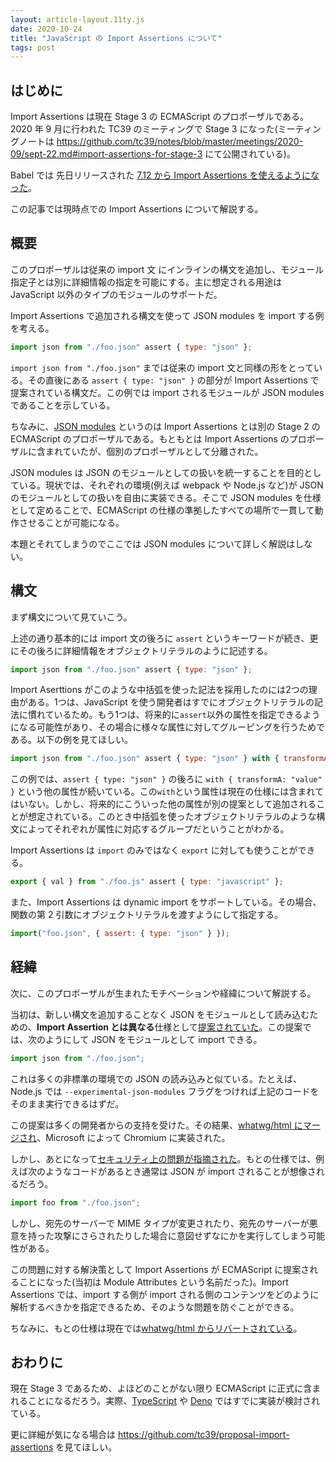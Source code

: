 ```yaml
---
layout: article-layout.11ty.js
date: 2020-10-24
title: "JavaScript の Import Assertions について"
tags: post
---
```


## はじめに

Import Assertions は現在 Stage 3 の ECMAScript のプロポーザルである。2020 年 9 月に行われた TC39 のミーティングで Stage 3 になった(ミーティングノートは https://github.com/tc39/notes/blob/master/meetings/2020-09/sept-22.md#import-assertions-for-stage-3 にて公開されている)。

Babel では 先日リリースされた [7.12 から Import Assertions を使えるようになった](https://babeljs.io/blog/2020/10/15/7.12.0#import-assertions-parsing-12139httpsgithubcombabelbabelpull12139)。

この記事では現時点での Import Assertions について解説する。

## 概要

このプロポーザルは従来の import 文 にインラインの構文を追加し、モジュール指定子とは別に詳細情報の指定を可能にする。主に想定される用途は JavaScript 以外のタイプのモジュールのサポートだ。

Import Assertions で追加される構文を使って JSON modules を import する例を考える。

```js
import json from "./foo.json" assert { type: "json" };
```

`import json from "./foo.json"` までは従来の import 文と同様の形をとっている。その直後にある `assert { type: "json" }` の部分が Import Assertions で提案されている構文だ。この例では import されるモジュールが JSON modules であることを示している。

ちなみに、[JSON modules](https://github.com/tc39/proposal-json-modules) というのは Import Assertions とは別の Stage 2 の ECMAScript のプロポーザルである。もともとは Import Assertions のプロポーザルに含まれていたが、個別のプロポーザルとして分離された。

JSON modules は JSON のモジュールとしての扱いを統一することを目的としている。現状では、それぞれの環境(例えば webpack や Node.js など)が JSON のモジュールとしての扱いを自由に実装できる。そこで JSON modules を仕様として定めることで、ECMAScript の仕様の準拠したすべての場所で一貫して動作させることが可能になる。

本題とそれてしまうのでここでは JSON modules について詳しく解説はしない。

## 構文

まず構文について見ていこう。

上述の通り基本的には import 文の後ろに `assert` というキーワードが続き、更にその後ろに詳細情報をオブジェクトリテラルのように記述する。

```js
import json from "./foo.json" assert { type: "json" };
```

Import Aserttions がこのような中括弧を使った記法を採用したのには2つの理由がある。1つは、JavaScript を使う開発者はすでにオブジェクトリテラルの記法に慣れているため。もう1つは、将来的に`assert`以外の属性を指定できるようになる可能性があり、その場合に様々な属性に対してグルーピングを行うためである。以下の例を見てほしい。

```js
import json from "./foo.json" assert { type: "json" } with { transformA: "value" };
```

この例では、`assert { type: "json" }` の後ろに `with { transformA: "value" }` という他の属性が続いている。この`with`という属性は現在の仕様には含まれてはいない。しかし、将来的にこういった他の属性が別の提案として追加されることが想定されている。このとき中括弧を使ったオブジェクトリテラルのような構文によってそれぞれが属性に対応するグループだということがわかる。

Import Assertions は `import` のみではなく `export` に対しても使うことができる。

```js
export { val } from "./foo.js" assert { type: "javascript" };
```

また、Import Assertions は dynamic import をサポートしている。その場合、関数の第 2 引数にオブジェクトリテラルを渡すようにして指定する。

```js
import("foo.json", { assert: { type: "json" } });
```

## 経緯

次に、このプロポーザルが生まれたモチベーションや経緯について解説する。

当初は、新しい構文を追加することなく JSON をモジュールとして読み込むための、**Import Assertion とは異なる**仕様として[提案されていた](https://github.com/w3c/webcomponents/issues/770)。この提案では、次のようにして JSON をモジュールとして import できる。

```js
import json from "./foo.json";
```

これは多くの非標準の環境での JSON の読み込みと似ている。たとえば、Node.js では `--experimental-json-modules` フラグをつければ上記のコードをそのまま実行できるはずだ。

この提案は多くの開発者からの支持を受けた。その結果、[whatwg/html にマージされ](https://github.com/whatwg/html/pull/4407)、Microsoft によって Chromium に実装された。

しかし、あとになって[セキュリティ上の問題が指摘された](https://github.com/w3c/webcomponents/issues/839)。もとの仕様では、例えば次のようなコードがあるとき通常は JSON が import されることが想像されるだろう。

```js
import foo from "./foo.json";
```

しかし、宛先のサーバーで MIME タイプが変更されたり、宛先のサーバーが悪意を持った攻撃にさらされたりした場合に意図せずなにかを実行してしまう可能性がある。

この問題に対する解決策として Import Assertions が ECMAScript に提案されることになった(当初は Module Attributes という名前だった)。Import Assertions では、import する側が import される側のコンテンツをどのように解析するべきかを指定できるため、そのような問題を防ぐことができる。

ちなみに、もとの仕様は現在では[whatwg/html からリバートされている](https://github.com/whatwg/html/pull/4943)。

## おわりに

現在 Stage 3 であるため、よほどのことがない限り ECMAScript に正式に含まれることになるだろう。実際、[TypeScript](https://github.com/microsoft/TypeScript/issues/40694) や [Deno](https://github.com/denoland/deno/issues/7623) ではすでに実装が検討されている。

更に詳細が気になる場合は https://github.com/tc39/proposal-import-assertions を見てほしい。
